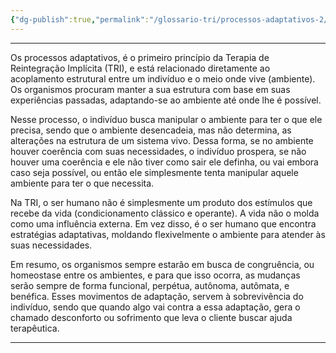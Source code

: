 ```yaml
---
{"dg-publish":true,"permalink":"/glossario-tri/processos-adaptativos-2/"}
---
```


---

Os processos adaptativos, é o primeiro princípio da Terapia de Reintegração Implícita (TRI), e está relacionado diretamente ao acoplamento estrutural entre um indivíduo e o meio onde vive (ambiente). Os organismos procuram manter a sua estrutura com base em suas experiências passadas, adaptando-se ao ambiente até onde lhe é possível. 

Nesse processo, o indivíduo busca manipular o ambiente para ter o que ele precisa, sendo que o ambiente desencadeia, mas não determina, as alterações na estrutura de um sistema vivo. Dessa forma, se no ambiente houver coerência com suas necessidades, o indivíduo prospera, se não houver uma coerência e ele não tiver como sair ele definha, ou vai embora caso seja possível, ou então ele simplesmente tenta manipular aquele ambiente para ter o que necessita.

Na TRI, o ser humano não é simplesmente um produto dos estímulos que recebe da vida (condicionamento clássico e operante). A vida não o molda como uma influência externa. Em vez disso, é o ser humano que encontra estratégias adaptativas, moldando flexivelmente o ambiente para atender às suas necessidades.

Em resumo, os organismos sempre estarão em busca de congruência, ou homeostase entre os ambientes, e para que isso ocorra, as mudanças serão sempre de forma funcional, perpétua, autônoma, autômata, e benéfica. Esses movimentos de adaptação, servem à sobrevivência do indivíduo, sendo que quando algo vai contra a essa adaptação, gera o chamado desconforto ou sofrimento que leva o cliente buscar ajuda terapêutica.


----



